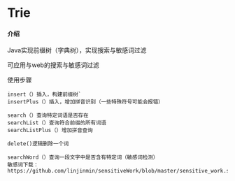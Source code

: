 # Trie

#### 介绍
Java实现前缀树（字典树），实现搜索与敏感词过滤

可应用与web的搜索与敏感词过滤

使用步骤

```
insert（）插入，构建前缀树`
insertPlus（）插入，增加拼音识别（一些特殊符号可能会报错）

search（）查询特定词语是否存在
searchList（）查询符合前缀的所有词语
searchListPlus（）增加拼音查询

delete()逻辑删除一个词

searchWord（）查询一段文字中是否含有特定词（敏感词检测）
敏感词下载：https://github.com/linjinmin/sensitiveWork/blob/master/sensitive_work.sql
```
